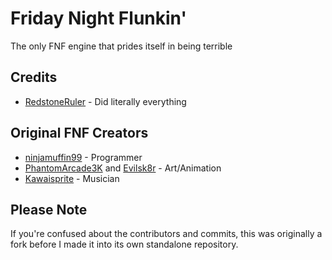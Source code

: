# Friday Night Flunkin'

The only FNF engine that prides itself in being terrible

## Credits
- [RedstoneRuler](https://twitter.com/redstoneruler2) - Did literally everything
## Original FNF Creators

- [ninjamuffin99](https://twitter.com/ninja_muffin99) - Programmer
- [PhantomArcade3K](https://twitter.com/phantomarcade3k) and [Evilsk8r](https://twitter.com/evilsk8r) - Art/Animation
- [Kawaisprite](https://twitter.com/kawaisprite) - Musician

## Please Note
If you're confused about the contributors and commits, this was originally a fork before I made it into its own standalone repository.
